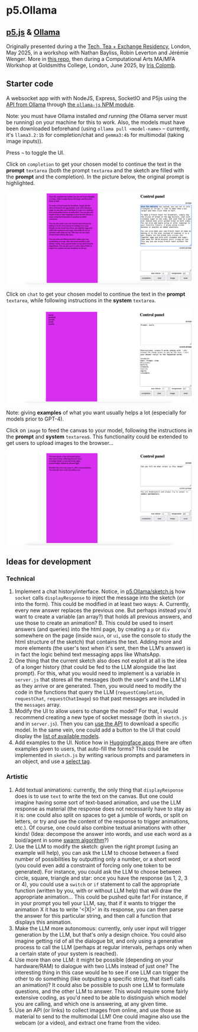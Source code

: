 # p5.Ollama

## [p5.js](https://p5js.org/) & [Ollama](https://ollama.com/)

Originally presented during a the [Tech, Tea + Exchange Residency](https://www.tate.org.uk/whats-on/tate-modern/electric-dreams/tech-tea--exchange), London, May 2025, in a workshop with Nathan Bayliss, Robin Leverton and Jérémie Wenger. More in [this repo](https://github.com/jchwenger/TECH-TEA-EXCHANGE), then during a Computational Arts MA/MFA Workshop at Goldsmiths College, London, June 2025, by [Iris Colomb](https://iriscolomb.com/). 

## Starter code

A websocket app with with NodeJS, Express, SocketIO and P5js using the [API from Ollama](https://github.com/ollama/ollama/blob/main/docs/api.md) through [the `ollama-js` NPM module](https://github.com/ollama/ollama-js).

Note: you must have Ollama installed *and running* (the Ollama server must be running) on your machine for this to work. Also, the models must have been downloaded beforehand (using `ollama pull <model-name>` – currently, it's `llama3.2:1b` for completion/chat and `gemma3:4b` for multimodal (taking image inputs)).

Press `¬` to toggle the UI.

Click on `completion` to get your chosen model to continue the text in the **prompt** `textarea` (both the prompt `textarea` and the sketch are filled with the **prompt** and the completion). In the picture below, the original prompt is highlighted. 

![ollama, completion](pics/ollama-completion.png)

Click on `chat` to get your chosen model to continue the text in the **prompt** `textarea`, while following instructions in the **system** `textarea`.

![ollama, chat style](pics/ollama-chat.png)

Note: giving **examples** of what you want usually helps a lot (especially for models prior to GPT-4).

Click on `image` to feed the canvas to your model, following the instructions in the **prompt** and **system** `textarea`s. This functionality could be extended to get users to upload images to the browser...

![ollama, image](pics/ollama-image.png)

## Ideas for development

### Technical

1. Implement a chat history/interface. Notice, in [p5.Ollama/sketch.js](p5.Ollama/sketch.js) how `socket` calls `displayResponse` to inject the message into the sketch (or into the form). This could be modified in at least two ways:
  A. Currently, every new answer replaces the previous one. But perhaps instead you'd want to create a variable (an array?) that holds all previous answers, and use those to create an animation?
  B. This could be used to insert answers (and queries) into the html page, by creating a `p` or `div` somewhere on the page (inside `main`, or `ui`, use the console to study the html structure of the sketch) that contains the text. Adding more and more elements (the user's text when it's sent, then the LLM's answer) is in fact the logic behind text messaging apps like WhatsApp.
2. One thing that the current sketch also does not exploit at all is the idea of a longer history (that could be fed to the LLM alongside the last prompt). For this, what you would need to implement is a variable in `server.js` that stores all the messages (both the user's and the LLM's) as they arrive or are generated. Then, you would need to modify the code in the functions that query the LLM (`requestCompletion`, `requestChat`, `requestChatImage`) so that past messages are included in the `messages` array.
3. Modify the UI to allow users to change the model? For that, I would recommend creating a new type of socket message (both in `sketch.js` and in `server.js`). Then you can [use the API](https://github.com/ollama/ollama-js?tab=readme-ov-file#pull) to download a specific model. In the same vein, one could add a button to the UI that could display the [list of available models](https://github.com/ollama/ollama-js?tab=readme-ov-file#list).
4. Add examples to the UI. Notice how in [Huggingface apps](https://huggingface.co/spaces/Qwen/Qwen3-Demo) there are often examples given to users, that auto-fill the forms? This could be implemented in `sketch.js` by writing various prompts and parameters in an object, and use a [select tag](https://www.w3schools.com/tags/tag_select.asp).

### Artistic

1. Add textual animations: currently, the only thing that `displayResponse` does is to use `text` to write the text on the canvas. But one could imagine having some sort of text-based animation, and use the LLM response as material (the response does not necessarily have to stay as it is: one could also split on spaces to get a jumble of words, or split on letters, or try and use the content of the response to trigger animations, etc.). Of course, one could also combine textual animations with other kinds! (Idea: decompose the answer into words, and use each word as a boid/agent in some [swarm algorithm](https://thecodingtrain.com/tracks/the-nature-of-code-2/noc/5-autonomous-agents/1-steering-agents)?)
2. Use the LLM to modify the sketch: given the right prompt (using an example will help), you can ask the LLM to choose between a fixed number of possibilities by outputting only a number, or a short word (you could even add a constraint of forcing only one token to be generated). For instance, you could ask the LLM to choose between circle, square, triangle and star: once you have the response (as 1, 2, 3 or 4), you could use a `switch` or `if` statement to call the appropriate function (written by you, with or without LLM help) that will draw the appropriate animation... This could be pushed quite far! For instance, if in your prompt you tell your LLM, say, that if it wants to trigger the animation X it has to write '<|X|>' in its response, you can then parse the answer for this particular string, and then call a function that displays this animation.
3. Make the LLM more autonomous: currently, only user input will trigger generation by the LLM, but that's only a design choice. You could also imagine getting rid of all the dialogue bit, and only using a generative process to call the LLM (perhaps at regular intervals, perhaps only when a certain state of your system is reached).
4. Use more than one LLM: it might be possible (depending on your hardware/RAM) to dialogue with two LLMs instead of just one? The interesting thing in this case would be to see if one LLM can trigger the other to do something (like outputting a specific string, that itsefl calls an animation)? It could also be possible to push one LLM to formulate questions, and the other LLM to answer. This would require some fairly extensive coding, as you'd need to be able to distinguish which model you are calling, and which one is answering, at any given time.
5. Use an API (or links) to collect images from online, and use those as material to send to the multimodal LLM! One could imagine also use the webcam (or a video), and extract one frame from the video.
